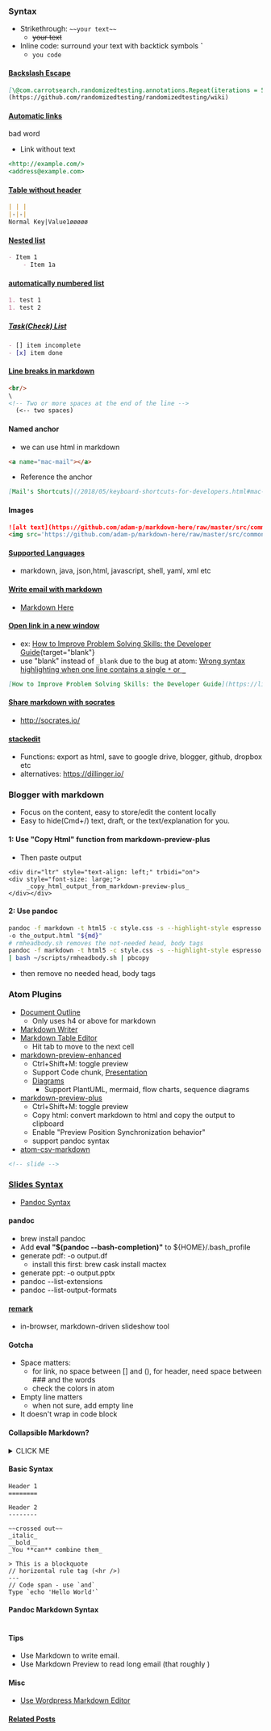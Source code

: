 <!-- /2018/05/markdown-tips.html -->
### Syntax
- Strikethrough: `~~your text~~`
  - ~~your text~~
- Inline code: surround your text with backtick symbols **\`**
  - `you code`

#### [Backslash Escape](https://golem.ph.utexas.edu/~distler/maruku/markdown_syntax.html#autoescape)
```markdown
[\@com.carrotsearch.randomizedtesting.annotations.Repeat(iterations = 5)]
(https://github.com/randomizedtesting/randomizedtesting/wiki)
```

#### [Automatic links](https://daringfireball.net/projects/markdown/syntax#autolink)
bad word
- Link without text
```markdown
<http://example.com/>
<address@example.com>
```

#### [Table without header](https://stackoverflow.com/questions/17536216/create-table-without-header-in-markdown/39322697)
```markdown
| | |
|-|-|
Normal Key|Value1øøøøø
```

#### [Nested list](https://stackoverflow.com/questions/37575916/how-to-markdown-nested-list-items-in-bitbucket)
```markdown
- Item 1
    - Item 1a
```

#### [automatically numbered list](https://stackoverflow.com/questions/12145232/create-an-automatically-numbered-list)
```markdown
1. test 1
1. test 2
```

##### [Task(Check) List](https://blog.github.com/2014-04-28-task-lists-in-all-markdown-documents/)
```markdown
- [] item incomplete
- [x] item done
```

#### [Line breaks in markdown]()
```markdown
<br/>
\
<!-- Two or more spaces at the end of the line -->
  (<-- two spaces)
```

#### Named anchor
- we can use html in markdown
```html
<a name="mac-mail"></a>
```
- Reference the anchor
```markdown
[Mail's Shortcuts](/2018/05/keyboard-shortcuts-for-developers.html#mac-mail)
```

#### Images
```markdown
![alt text](https://github.com/adam-p/markdown-here/raw/master/src/common/images/icon48.png "Logo Title Text 1")
<img src='https://github.com/adam-p/markdown-here/raw/master/src/common/images/icon48.png' alt='alt text' />
```

#### [Supported Languages](http://www.rubycoloredglasses.com/2013/04/languages-supported-by-github-flavored-markdown/)
- markdown, java, json,html, javascript, shell, yaml, xml etc

#### [Write email with markdown](https://markdown-here.com/)
- [Markdown Here](https://chrome.google.com/webstore/detail/markdown-here/elifhakcjgalahccnjkneoccemfahfoa/related)

#### [Open link in a new window](https://stackoverflow.com/a/50499778/753352)
  - ex: [How to Improve Problem Solving Skills: the Developer Guide](https://lifelongprogrammer.blogspot.com/2019/06/how-to-improve-problem-solving-skills-developer-guide.html){target="blank"}
  - use "blank" instead of `_blank` due to the bug at atom: [Wrong syntax highlighting when one line contains a single `*` or `_` ](https://github.com/atom/language-gfm/issues/44)
```md
[How to Improve Problem Solving Skills: the Developer Guide](https://lifelongprogrammer.blogspot.com/2019/06/how-to-improve-problem-solving-skills-developer-guide.html){target="blank"}
```

#### [Share markdown with socrates](http://socrates.io/)
- <http://socrates.io/>

#### [stackedit](https://stackedit.io/app#)
- Functions: export as html, save to google drive, blogger, github, dropbox etc
- alternatives: <https://dillinger.io/>

### Blogger with markdown
- Focus on the content, easy to store/edit the content locally
- Easy to hide(Cmd+/) text, draft, or the text/explanation for you.

#### 1: Use "Copy Html" function from markdown-preview-plus
- Then paste output
```
<div dir="ltr" style="text-align: left;" trbidi="on">
<div style="font-size: large;">
     _copy_html_output_from_markdown-preview-plus_
</div></div>
```
#### 2: Use pandoc
```bash
pandoc -f markdown -t html5 -c style.css -s --highlight-style espresso \
-o the_output.html "${md}"
# rmheadbody.sh removes the not-needed head, body tags
pandoc -f markdown -t html5 -c style.css -s --highlight-style espresso "${md}" \
| bash ~/scripts/rmheadbody.sh | pbcopy
```
- then remove no needed head, body tags

### Atom Plugins
- [Document Outline](https://atom.io/packages/document-outline)
  - Only uses h4 or above for markdown
- [Markdown Writer](https://atom.io/packages/markdown-writer)
- [Markdown Table Editor](https://atom.io/packages/markdown-table-editor)
  - Hit tab to move to the next cell
- [markdown-preview-enhanced](https://github.com/shd101wyy/markdown-preview-enhanced)
  - Ctrl+Shift+M: toggle preview
  - Support Code chunk, [Presentation](https://shd101wyy.github.io/markdown-preview-enhanced/#/presentation)
  - [Diagrams](https://shd101wyy.github.io/markdown-preview-enhanced/#/diagrams)
    - Support PlantUML, mermaid, flow charts, sequence diagrams
- [markdown-preview-plus](https://atom.io/packages/markdown-preview-plus)
  - Ctrl+Shift+M: toggle preview
  - Copy html: convert markdown to html and copy the output to clipboard
  - Enable "Preview Position Synchronization behavior"
  - support pandoc syntax
- [atom-csv-markdown](https://atom.io/packages/atom-csv-markdown)

```markdown
<!-- slide -->
```

### [Slides Syntax](https://opensource.com/article/18/5/markdown-slide-generators)
- [Pandoc Syntax](https://pandoc.org/MANUAL.html#producing-slide-shows-with-pandoc)
<!-- /2019/03/building-presentations-with-reveal-js-markdown-and-github-pages.html -->

#### pandoc
- brew install pandoc
- Add **eval "$(pandoc --bash-completion)"** to ${HOME}/.bash_profile
- generate pdf: -o output.df
    - install this first: brew cask install mactex
- generate ppt: -o output.pptx
- pandoc --list-extensions
- pandoc --list-output-formats

#### [remark](https://github.com/gnab/remark)
- in-browser, markdown-driven slideshow tool

#### Gotcha
- Space matters:
    - for link, no space between [] and (), for header, need space between ### and the words
    - check the colors in atom
- Empty line matters
    - when not sure, add empty line
- It doesn't wrap in code block

#### Collapsible Markdown?
<details><summary>CLICK ME</summary>
hidden by default
</details>

#### Basic Syntax
```text
Header 1
========

Header 2
--------

~~crossed out~~
_italic_
__bold__
_You **can** combine them_

> This is a blockquote
// horizontal rule tag (<hr />) 
---
// Code span - use `and`
Type `echo 'Hello World'`
```

#### Pandoc Markdown Syntax
```

```

#### Tips
- Use Markdown to write email. 
- Use Markdown Preview to read long email (that roughly )

#### Misc
- [Use Wordpress Markdown Editor](https://en.support.wordpress.com/wordpress-editor/blocks/markdown-block/#writing-with-markdown)

#### [Related Posts](/search/label/Chrome)
<script src="/feeds/posts/default/-/Chrome?orderby=updated&amp;alt=json-in-script&amp;callback=weightedRandomRelatedPosts&amp;max-results=20"></script>
